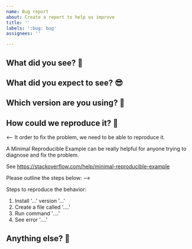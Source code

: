 ```yaml
---
name: Bug report
about: Create a report to help us improve
title: ''
labels: ':bug: bug'
assignees: ''

---
```

<!-- 
Thanks for letting us know about a bug! 💖

Use the questions below to help explain what you think is wrong, and what we should do to fix it.
-->

## What did you see? 👀

<!-- A clear and concise description of what you saw happen. -->

## What did you expect to see? 😎

<!-- Describe what you would like to have happened instead. -->

## Which version are you using? 🎁

<!-- What version of Cucumber/GoDog are you running? What version of your programming language platform? Anything else that might be relevant? -->

## How could we reproduce it? 🔬

<-- 
It order to fix the problem, we need to be able to reproduce it.

A Minimal Reproducible Example can be really helpful for anyone
trying to diagnose and fix the problem.

See https://stackoverflow.com/help/minimal-reproducible-example

Please outline the steps below:
-->

Steps to reproduce the behavior:
1. Install '...' version '...'
2. Create a file called '....'
3. Run command '....'
4. See error '....'

<!-- you can add screenshots if that would be useful -->

## Anything else? 🤔

<!-- Add any other context about the problem here. -->
